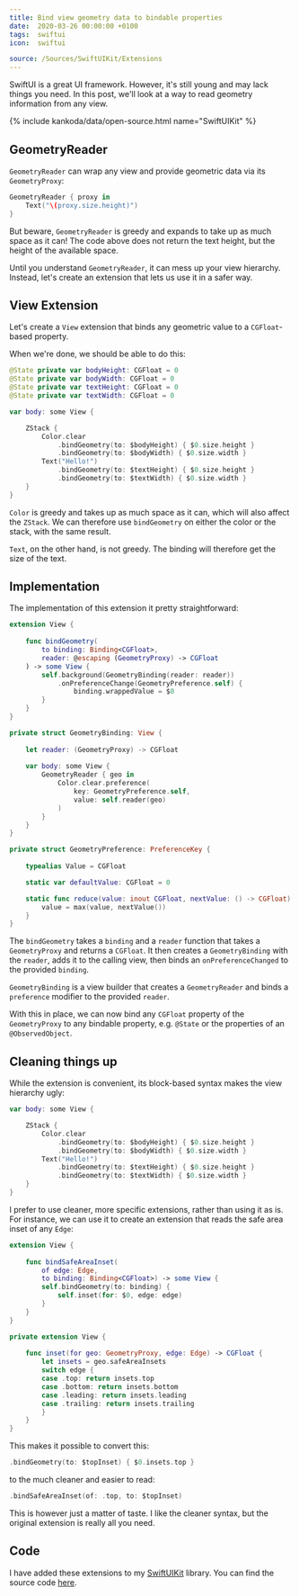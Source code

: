 ```yaml
---
title: Bind view geometry data to bindable properties
date:  2020-03-26 00:00:00 +0100
tags:  swiftui
icon:  swiftui

source: /Sources/SwiftUIKit/Extensions
---
```


SwiftUI is a great UI framework. However, it's still young and may lack things you need. In this post, we'll look at a way to read geometry information from any view.

{% include kankoda/data/open-source.html name="SwiftUIKit" %}


## GeometryReader

`GeometryReader` can wrap any view and provide geometric data via its `GeometryProxy`:

```swift
GeometryReader { proxy in
    Text("\(proxy.size.height)")
}
```

But beware, `GeometryReader` is greedy and expands to take up as much space as it can! The code above does not return the text height, but the height of the available space.

Until you understand `GeometryReader`, it can mess up your view hierarchy. Instead, let's create an extension that lets us use it in a safer way.


## View Extension

Let's create a `View` extension that binds any geometric value to a `CGFloat`-based property.

When we're done, we should be able to do this:

```swift
@State private var bodyHeight: CGFloat = 0
@State private var bodyWidth: CGFloat = 0
@State private var textHeight: CGFloat = 0
@State private var textWidth: CGFloat = 0

var body: some View {

    ZStack {
        Color.clear
            .bindGeometry(to: $bodyHeight) { $0.size.height }
            .bindGeometry(to: $bodyWidth) { $0.size.width }
        Text("Hello!")
            .bindGeometry(to: $textHeight) { $0.size.height }
            .bindGeometry(to: $textWidth) { $0.size.width }
    }
}
```

`Color` is greedy and takes up as much space as it can, which will also affect the `ZStack`. We can therefore use `bindGeometry` on either the color or the stack, with the same result. 

`Text`, on the other hand, is not greedy. The binding will therefore get the size of the text.


## Implementation

The implementation of this extension it pretty straightforward:

```swift
extension View {
    
    func bindGeometry(
        to binding: Binding<CGFloat>,
        reader: @escaping (GeometryProxy) -> CGFloat
    ) -> some View {
        self.background(GeometryBinding(reader: reader))
            .onPreferenceChange(GeometryPreference.self) {
                binding.wrappedValue = $0
        }
    }
}

private struct GeometryBinding: View {
    
    let reader: (GeometryProxy) -> CGFloat
    
    var body: some View {
        GeometryReader { geo in
            Color.clear.preference(
                key: GeometryPreference.self,
                value: self.reader(geo)
            )
        }
    }
}

private struct GeometryPreference: PreferenceKey {
    
    typealias Value = CGFloat

    static var defaultValue: CGFloat = 0

    static func reduce(value: inout CGFloat, nextValue: () -> CGFloat) {
        value = max(value, nextValue())
    }
}
```

The `bindGeometry` takes a `binding` and a `reader` function that takes a `GeometryProxy` and returns a `CGFloat`. It then creates a `GeometryBinding` with the `reader`, adds it to the calling view, then binds an `onPreferenceChanged` to the provided `binding`.

`GeometryBinding` is a view builder that creates a `GeometryReader` and binds a `preference` modifier to the provided `reader`.

With this in place, we can now bind any `CGFloat` property of the `GeometryProxy` to any bindable property, e.g. `@State` or the properties of an `@ObservedObject`.


## Cleaning things up

While the extension is convenient, its block-based syntax makes the view hierarchy ugly:

```swift
var body: some View {

    ZStack {
        Color.clear
            .bindGeometry(to: $bodyHeight) { $0.size.height }
            .bindGeometry(to: $bodyWidth) { $0.size.width }
        Text("Hello!")
            .bindGeometry(to: $textHeight) { $0.size.height }
            .bindGeometry(to: $textWidth) { $0.size.width }
    }
}
```

I prefer to use cleaner, more specific extensions, rather than using it as is. For instance, we can use it to create an extension that reads the safe area inset of any `Edge`:

```swift
extension View {
    
    func bindSafeAreaInset(
        of edge: Edge,
        to binding: Binding<CGFloat>) -> some View {
        self.bindGeometry(to: binding) {
            self.inset(for: $0, edge: edge)
        }
    }
}

private extension View {
    
    func inset(for geo: GeometryProxy, edge: Edge) -> CGFloat {
        let insets = geo.safeAreaInsets
        switch edge {
        case .top: return insets.top
        case .bottom: return insets.bottom
        case .leading: return insets.leading
        case .trailing: return insets.trailing
        }
    }
}
```

This makes it possible to convert this:

```swift
.bindGeometry(to: $topInset) { $0.insets.top }
```

to the much cleaner and easier to read:

```swift 
.bindSafeAreaInset(of: .top, to: $topInset)
```

This is however just a matter of taste. I like the cleaner syntax, but the original extension is really all you need.


## Code

I have added these extensions to my [SwiftUIKit]({{project.url}}) library. You can find the source code [here]({{project.url}}{{page.source}}).